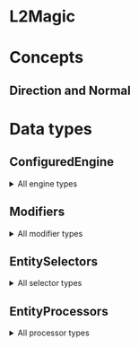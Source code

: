 # L2Magic

# Concepts

## Direction and Normal

# Data types

## ConfiguredEngine
<details>
<summary>All engine types</summary>

### if
### list
### delay
### move
### processor

### iterate
### iterate_delayed
### iterate_linear
### iterate_arc
### random_pos_fan

### particle
### block_particle
### item_particle
### dust_particle
### transition_particle
</details>

## Modifiers

<details>
<summary>All modifier types</summary>

### forward
Move `pos` in the direction of `dir` by `distance`
- param `distance` (float expression)


### rotate
Rotate `dir` with normal vector of `normal`
- param `degree` (float expression): degree to rotate for Y-Rot
- param `vertical` (float expression, default 0): degree to rotate for X-Rot (positive means closer to normal)

### offset
Move `pos` with absolute offset
- param `x` (float expression, default 0)
- param `y` (float expression, default 0)
- param `z` (float expression, default 0)

### direction
Set `dir` to an absolute value. Will be normalized if it's not unit vector
- param `x` (float expression, default 0)
- param `y` (float expression, default 0)
- param `z` (float expression, default 0)

### random_offset
Move `pos` with a random offset
- param `shape` (enum), specifies the shape of the random distribution.
- param `x` (float expression, default 0): scales x-axis of the random vector
- param `y` (float expression, default 0): scales y-axis of the random vector
- param `z` (float expression, default 0): scales z-axis of the random vector

Shapes:
- `RECT`: uniform distribution of a `[-1,1]^3` unit cube. Same as using `offset` with `rand(-x,x)`, `rand(-y,y)`, `rand(-z-z)`
- `SPHERE`: uniform distribution on surface of a unit sphere. 
- `GAUSSIAN`: uniform Gaussian distribution.

### set_normal
Set `normal` to an absolute value. Will be normalized if it's not unit vector
- param `x` (float expression, default 0)
- param `y` (float expression, default 0)
- param `z` (float expression, default 0)
- 
### direction_to_normal
Let `dir` = `normal`

### normal_to_direction
Let `normal` = `dir`

### move_to_caster
Set `pos` to current caster position

### align_with_caster
Set `dir` to current caster facing

</details>

## EntitySelectors
<details>
<summary>All selector types</summary>

### self
Selects the caster itself

### move
Moves the position and orientation of the selector using modifiers, then invoke subsequent selectors
- param `modifiers`: a list of modifiers to move
- param `child`: subsequent selectors using new position and orientation

### box
Selects with a single bounding box of shape `[-size/2, size/2]x[0, y]x[-size/2, size/2]`.
- param `size` (float expression): width of the box
- param `y` (float expression): height of the box

Note that the position is used as the bottom center of the box, not the middle center.

### compound
Merges results of multiple selectors
- param `function` (enum): `UNION` for merging
- param `selectors`: a list of selectors to merge

### line
A series of box selectors in a line
- param `step` (int expression): number of steps to move forward
- param `size` (float expression): size of the bounding box, also the step size to move forward

Note that there will be `step+1` boxes, from `pos` to `pos+dir*size*step`

### arc
A series of box selectors in an arc
- param `step` (int expression): number of steps to divide the arc
- param `radius` (float expression): radius of the arc
- param `size` (float expression): size of the bounding box
- param `minAngle` (float expression, default -180): starting angle in degree
- param `maxAngle` (float expression, default 180): ending angle in degree

Note that there will be `step+1` boxes, from `minAngle` to `maxAngle`

### cylinder
Approximated Cylinder selector with 5 boxes, from bottom center of the cylinder
- param `r` (float expression): radius of the cylinder
- param `y` (float expression): height of the cylinder

### ball
Approximated Ball selector with 7 boxes, from center of the ball
- param `r` (float expression): radius of the ball

</details>

## EntityProcessors
<details>
<summary>All processor types</summary>

### damage
- param `damage_type`: damage type id, vanilla or modded
- param `damage` (float expression) damage to deal
- param `indirect` (static bool, default false) make the damage indirect
- param `positioned` (static bool, default true) supply damage origin. 
Vanilla use it to calculate shield blocking, default damange knockback, etc

### knockback
Knock back target, facing from damage position to target.
Triggers knockback events.
Exact effect affected by knockback resistance.
- param `knockback` (float expression), knockback strength
- param `angle` (float expression, default 0), angle to shift the knockback direction in Y-Rot
- param `tilt` (float expression, default 0), angle to shift the knockback direction in X-Rot

Note that y-axis component in knockback vector will be discarded. Use `push` if you want y-axis movement.

### push
Push target, facing depending on parameter. Unaffected by knockback resistance.
- param `speed` (float expression), push strength
- param `angle` (float expression, default 0), angle to shift the push direction in Y-Rot
- param `tilt` (float expression, default 0), angle to shift the push direction in X-Rot
- param `vector`: enum that determines push direction:
  - `UNIFORM`: push direction aligns with `dir`
  - `TO_CENTER`: push direction is a factor from `pos` to entity center
  - `TO_BOTTOM`: push direction is a factor from `pos` to entity position

### effect
- param `effect`: mob effect ID
- param `duration` (int expression): duration of effect in ticks
- param `amplifier` (int expression, default 0): level of effect, Lv.I is 0
- param `ambient` (static bool, default false): if the effect is ambient (constantly refreshed)
- param `visible` (static bool, default true): if the effect shows effect particles

### property
- param `duration` (int expression)
- param `property`: enum that determines which property to set
  - `IGNITE` set entity to be ignited for x ticks
  - `FREEZE` set entity to be frozen for x ticks already 
(note that entity unfroze at double rate, so it's x/2 ticks to continue freezing)


</details>